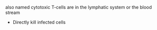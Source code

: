 also named cytotoxic T-cells
are in the lymphatic system or the blood stream
-  Directly kill infected cells

